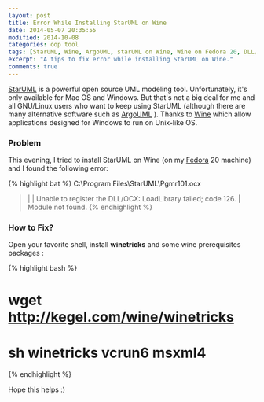 ```yaml
---
layout: post
title: Error While Installing StarUML on Wine
date: 2014-05-07 20:35:55
modified: 2014-10-08
categories: oop tool
tags: [StarUML, Wine, ArgoUML, starUML on Wine, Wine on Fedora 20, DLL/OCX, kegel, winetricks, vcrun6, msxml4]
excerpt: "A tips to fix error while installing StarUML on Wine."
comments: true
---
```


[StarUML](http://staruml.io/) is a powerful open source UML modeling tool. Unfortunately, it's only available for Mac OS and Windows. But that's not a big deal for me and all GNU/Linux users who want to keep using StarUML (although there are many alternative software such as [ArgoUML](http://argouml.tigris.org/) ). Thanks to [Wine](https://www.winehq.org/) which allow applications designed for Windows to run on Unix-like OS. 

### Problem
This evening, I tried to install StarUML on Wine (on my [Fedora](http://fedoraproject.org/) 20 machine) and I found the following error:

{% highlight bat %}
C:\Program Files\StarUML\Pgmr101.ocx
> |
> | Unable to register the DLL/OCX: LoadLibrary failed; code 126.
> | Module not found.
{% endhighlight %}

### How to Fix?
Open your favorite shell, install **winetricks** and some wine prerequisites packages :

{% highlight bash %}
# wget http://kegel.com/wine/winetricks

# sh winetricks vcrun6 msxml4
{% endhighlight %}

Hope this helps :) 
